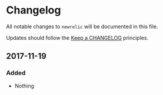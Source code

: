 # Changelog

All notable changes to `newrelic` will be documented in this file.

Updates should follow the [Keep a CHANGELOG](http://keepachangelog.com/) principles.

## 2017-11-19

### Added
- Nothing
